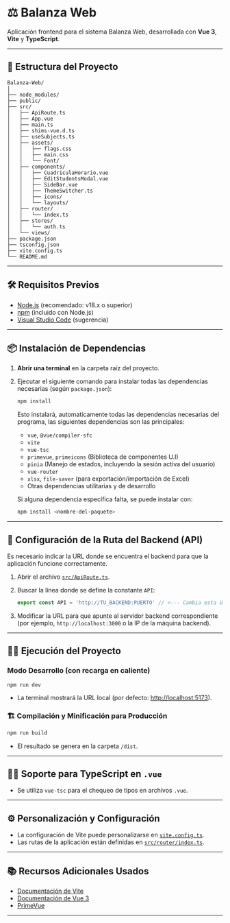 # ⚖️ Balanza Web

Aplicación frontend para el sistema Balanza Web, desarrollada con **Vue 3**, **Vite** y **TypeScript**.

---

## 📁 Estructura del Proyecto

```
Balanza-Web/
│
├── node_modules/
├── public/
├── src/
│   ├── ApiRoute.ts
│   ├── App.vue
│   ├── main.ts
│   ├── shims-vue.d.ts
│   ├── useSubjects.ts
│   ├── assets/
│   │   ├── flags.css
│   │   ├── main.css
│   │   └── Font/
│   ├── components/
│   │   ├── CuadriculaHorario.vue
│   │   ├── EditStudentsModal.vue
│   │   ├── SideBar.vue
│   │   ├── ThemeSwitcher.ts
│   │   ├── icons/
│   │   └── layouts/
│   ├── router/
│   │   └── index.ts
│   ├── stores/
│   │   └── auth.ts
│   └── views/
├── package.json
├── tsconfig.json
├── vite.config.ts
└── README.md
```

---

## 🛠️ Requisitos Previos

- [Node.js](https://nodejs.org/) (recomendado: v18.x o superior)
- [npm](https://www.npmjs.com/) (incluido con Node.js)
- [Visual Studio Code](https://code.visualstudio.com/) (sugerencia)

---

## 📦 Instalación de Dependencias

1. **Abrir una terminal** en la carpeta raíz del proyecto.
2. Ejecutar el siguiente comando para instalar todas las dependencias necesarias (según `package.json`):

    ```sh
    npm install
    ```

    Esto instalará, automaticamente todas las dependencias necesarias del programa, las siguientes dependencias son las principales:
    - `vue`, `@vue/compiler-sfc`
    - `vite`
    - `vue-tsc`
    - `primevue`, `primeicons` (Biblioteca de componentes U.I)
    - `pinia` (Manejo de estados, incluyendo la sesión activa del usuario)
    - `vue-router`
    - `xlsx`, `file-saver` (para exportación/importación de Excel)
    - Otras dependencias utilitarias y de desarrollo

    Si alguna dependencia específica falta, se puede instalar con:

    ```sh
    npm install <nombre-del-paquete>
    ```

---

## 🔗 Configuración de la Ruta del Backend (API)

Es necesario indicar la URL donde se encuentra el backend para que la aplicación funcione correctamente.

1. Abrir el archivo [`src/ApiRoute.ts`](src/ApiRoute.ts).
2. Buscar la línea donde se define la constante `API`:

    ```ts
    export const API = 'http://TU_BACKEND:PUERTO' // <--- Cambia esta URL
    ```

3. Modificar la URL para que apunte al servidor backend correspondiente (por ejemplo, `http://localhost:3000` o la IP de la máquina backend).

---

## 🏃‍♂️ Ejecución del Proyecto

### Modo Desarrollo (con recarga en caliente)

```sh
npm run dev
```
- La terminal mostrará la URL local (por defecto: [http://localhost:5173](http://localhost:5173)).

### 🏗️ Compilación y Minificación para Producción

```sh
npm run build
```
- El resultado se genera en la carpeta `/dist`.

---

## 🧑‍💻 Soporte para TypeScript en `.vue`

- Se utiliza `vue-tsc` para el chequeo de tipos en archivos `.vue`.
---

## ⚙️ Personalización y Configuración

- La configuración de Vite puede personalizarse en [`vite.config.ts`](vite.config.ts).
- Las rutas de la aplicación están definidas en [`src/router/index.ts`](src/router/index.ts).

---

## 📚 Recursos Adicionales Usados

- [Documentación de Vite](https://vite.dev/config/)
- [Documentación de Vue 3](https://vuejs.org/)
- [PrimeVue](https://www.primefaces.org/primevue/)

---

